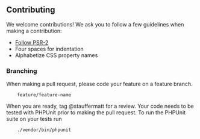 ## Contributing

We welcome contributions! We ask you to follow a few guidelines when making a contribution:

- [Follow PSR-2](http://www.php-fig.org/psr/psr-2/)
- Four spaces for indentation
- Alphabetize CSS property names

### Branching

When making a pull request, please code your feature on a feature branch.

```command-line
    feature/feature-name
```

When you are ready, tag @stauffermatt for a review. Your code needs to be tested with PHPUnit prior to making the pull
request. To run the PHPUnit suite on your tests run

```command-line
    ./vendor/bin/phpunit
```